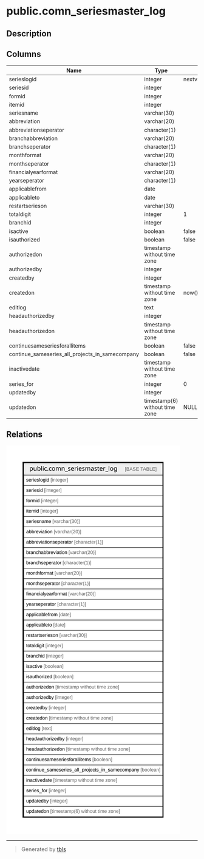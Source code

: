 # public.comn_seriesmaster_log

## Description

## Columns

| Name | Type | Default | Nullable | Children | Parents | Comment |
| ---- | ---- | ------- | -------- | -------- | ------- | ------- |
| serieslogid | integer | nextval('comn_seriesmaster_log_serieslogid_seq'::regclass) | false |  |  |  |
| seriesid | integer |  | true |  |  |  |
| formid | integer |  | true |  |  |  |
| itemid | integer |  | true |  |  |  |
| seriesname | varchar(30) |  | true |  |  |  |
| abbreviation | varchar(20) |  | true |  |  |  |
| abbreviationseperator | character(1) |  | true |  |  |  |
| branchabbreviation | varchar(20) |  | true |  |  |  |
| branchseperator | character(1) |  | true |  |  |  |
| monthformat | varchar(20) |  | true |  |  |  |
| monthseperator | character(1) |  | true |  |  |  |
| financialyearformat | varchar(20) |  | true |  |  |  |
| yearseperator | character(1) |  | true |  |  |  |
| applicablefrom | date |  | true |  |  |  |
| applicableto | date |  | true |  |  |  |
| restartserieson | varchar(30) |  | true |  |  |  |
| totaldigit | integer | 1 | false |  |  |  |
| branchid | integer |  | true |  |  |  |
| isactive | boolean | false | false |  |  |  |
| isauthorized | boolean | false | false |  |  |  |
| authorizedon | timestamp without time zone |  | true |  |  |  |
| authorizedby | integer |  | true |  |  |  |
| createdby | integer |  | true |  |  |  |
| createdon | timestamp without time zone | now() | true |  |  |  |
| editlog | text |  | true |  |  |  |
| headauthorizedby | integer |  | true |  |  |  |
| headauthorizedon | timestamp without time zone |  | true |  |  |  |
| continuesameseriesforallitems | boolean | false | true |  |  |  |
| continue_sameseries_all_projects_in_samecompany | boolean | false | false |  |  |  |
| inactivedate | timestamp without time zone |  | true |  |  |  |
| series_for | integer | 0 | false |  |  |  |
| updatedby | integer |  | true |  |  |  |
| updatedon | timestamp(6) without time zone | NULL::timestamp without time zone | true |  |  |  |

## Relations

![er](public.comn_seriesmaster_log.svg)

---

> Generated by [tbls](https://github.com/k1LoW/tbls)
